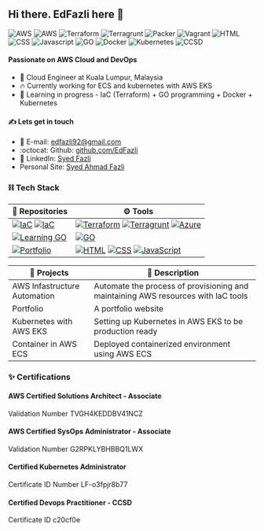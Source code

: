 ## Hi there. EdFazli here 👋  
  
![AWS](https://img.shields.io/badge/AWS_Solution_Architect-Associate-yellow)
![AWS](https://img.shields.io/badge/AWS_SysOps_Administrator-Associate-yellow)
![Terraform](https://img.shields.io/badge/Terraform-Beginner-blueviolet)
![Terragrunt](https://img.shields.io/badge/Terragrunt-Beginner-0dc0ef)
![Packer](https://img.shields.io/badge/Packer-Beginner-02a8ef)
![Vagrant](https://img.shields.io/badge/Vagrant-Beginner-2e71e5)
![HTML](https://img.shields.io/badge/HTML-Beginner-ff751a)
![CSS](https://img.shields.io/badge/CSS-Beginner-blue)
![Javascript](https://img.shields.io/badge/Javascript-Beginner-F1E05A)
![GO](https://img.shields.io/badge/GO-Beginner-0dc0ef)
![Docker](https://img.shields.io/badge/Docker-Beginner-0dc0ef)
![Kubernetes](https://img.shields.io/badge/Kubernetes-CKA-2e71e5)
![CCSD](https://img.shields.io/badge/CCSD-Certified_Devops_Practitioner-red)
  
#### Passionate on AWS Cloud and DevOps  

- 🏢 Cloud Engineer at Kuala Lumpur, Malaysia
- 🔥 Currently working for ECS and kubernetes with AWS EKS
- 🌱 Learning in progress - IaC (Terraform) + GO programming + Docker + Kubernetes

#### ✍️ Lets get in touch  
- 📧 E-mail: [edfazli92@gmail.com](edfazli92@gmail.com)
- :octocat: Github: [github.com/EdFazli](https://github.com/EdFazli)
- 💼 LinkedIn: [Syed Fazli](https://www.linkedin.com/in/syed-fazli-019539100/)
- Personal Site: [Syed Ahmad Fazli](https://EdFazli.github.io)

### ⛓️ Tech Stack  
  

| 📒 **Repositories** | ⚙️ **Tools** |
|-|-|
| [![IaC](https://img.shields.io/static/v1?label=IaC-baseModules&message=%20&color=000605&logo=github&logoColor=white&labelColor=000605)](https://github.com/EdFazli/baseModules) [![IaC](https://img.shields.io/static/v1?label=IaC-baseRepository&message=%20&color=000605&logo=github&logoColor=white&labelColor=000605)](https://github.com/EdFazli/baseRepository) | [![Terraform](https://img.shields.io/static/v1?label=&message=Terraform&color=blueviolet&logo=terraform&logoColor=FFFFFF)](https://www.terraform.io/) [![Terragrunt](https://img.shields.io/static/v1?label=&message=Terragrunt&color=0dc0ef&logo=terragrunt&logoColor=FFFFFF)](https://terragrunt.gruntwork.io/) [![Azure](https://img.shields.io/static/v1?label=&message=AzureDevOps&color=blue&logo=microsoft&logoColor=FFFFFF)](https://azure.microsoft.com/en-us/services/devops/#overview) |
| [![Learning GO](https://img.shields.io/static/v1?label=LearningGO&message=%20&color=000605&logo=github&logoColor=white&labelColor=000605)](https://github.com/EdFazli/LearningGO) | [![GO](https://img.shields.io/static/v1?label&message=GO&color=5bc0de&logo=go&logoColor=FFFFFF)](https://golang.org/) |
| [![Portfolio](https://img.shields.io/static/v1?label=Portfolio&message=%20&color=000605&logo=github&logoColor=white&labelColor=000605)](https://github.com/EdFazli/EdFazli.github.io) | [![HTML](https://img.shields.io/static/v1?label&message=HTML&color=ff751a&logo=HTML5&logoColor=FFFFFF)](https://developer.mozilla.org/en-US/docs/Web/Guide/HTML/HTML5) [![CSS](https://img.shields.io/static/v1?label&message=CSS&color=blue&logo=CSS3&logoColor=FFFFFF)](https://developer.mozilla.org/en-US/docs/Web/Guide/CSS) [![JavaScript](https://img.shields.io/static/v1?label=&message=JavaScript&color=F1E05A&logo=javascript&logoColor=FFFFFF)](https://developer.mozilla.org/en-US/docs/Web/JavaScript) |
  
| 📂 **Projects** | 📝 **Description** |
|-|-|
| AWS Infastructure Automation | Automate the process of provisioning and maintaining AWS resources with IaC tools |
| Portfolio | A portfolio website |
| Kubernetes with AWS EKS | Setting up Kubernetes in AWS EKS to be production ready |  
| Container in AWS ECS | Deployed containerized environment using AWS ECS |
  
### ✨ Certifications  
  
#### AWS Certified Solutions Architect - Associate  
Validation Number TVGH4KEDDBV41NCZ

#### AWS Certified SysOps Administrator - Associate
Validation Number G2RPKLYBHBBQ1LWX

#### Certified Kubernetes Administrator
Certificate ID Number LF-o3fpjr8b77

#### Certified Devops Practitioner - CCSD
Certificate ID c20cf0e
